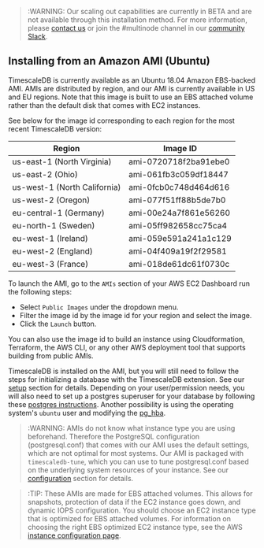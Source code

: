 >:WARNING: Our scaling out capabilities are currently in BETA and
are not available through this installation method. For more information,
please [contact us][contact] or join the #multinode channel in our
[community Slack][slack].

## Installing from an Amazon AMI (Ubuntu) [](installation-ubuntu-ami)

TimescaleDB is currently available as an Ubuntu 18.04 Amazon EBS-backed AMI. AMIs are
distributed by region, and our AMI is currently available in US and EU
regions. Note that this image is built to use an EBS attached volume
rather than the default disk that comes with EC2 instances.

See below for the image id corresponding to each region for the most recent TimescaleDB version:

Region | Image ID
--- | ---
us-east-1 (North Virginia) | ami-0720718f2ba91ebe0
us-east-2 (Ohio) | ami-061fb3c059df18447
us-west-1 (North California) | ami-0fcb0c748d464d616
us-west-2 (Oregon) | ami-077f51ff88b5de7b0
eu-central-1 (Germany) | ami-00e24a7f861e56260
eu-north-1 (Sweden) | ami-05ff982658cc75ca4
eu-west-1 (Ireland) | ami-059e591a241a1c129
eu-west-2 (England) | ami-04f409a19f2f29581
eu-west-3 (France) | ami-018de61dc61f0730c

To launch the AMI, go to the `AMIs` section of your AWS EC2 Dashboard run the following steps:

* Select `Public Images` under the dropdown menu.
* Filter the image id by the image id for your region and select the image.
* Click the `Launch` button.

You can also use the image id to build an instance using Cloudformation, Terraform,
the AWS CLI, or any other AWS deployment tool that supports building from public AMIs.

TimescaleDB is installed on the AMI, but you will still need to follow the steps for
initializing a database with the TimescaleDB extension. See our [setup][] section for details.
Depending on your user/permission needs, you will also need to set up a postgres superuser for your
database by following these [postgres instructions][]. Another possibility is using the operating
system's `ubuntu` user and modifying the [pg_hba][].

>:WARNING: AMIs do not know what instance type you are using beforehand. Therefore
the PostgreSQL configuration (postgresql.conf) that comes with our AMI uses the default
settings, which are not optimal for most systems. Our AMI is packaged with `timescaledb-tune`,
which you can use to tune postgresql.conf based on the underlying system resources of your instance.
See our [configuration][] section for details.

>:TIP: These AMIs are made for EBS attached volumes. This allows for snapshots, protection of
data if the EC2 instance goes down, and dynamic IOPS configuration. You should choose an
EC2 instance type that is optimized for EBS attached volumes. For information on choosing the right
EBS optimized EC2 instance type, see the AWS [instance configuration page][].

[setup]: /getting-started/setup
[postgres instructions]: https://docs.boundlessgeo.com/suite/1.1.1/dataadmin/pgGettingStarted/firstconnect.html
[pg_hba]: https://www.postgresql.org/docs/current/static/auth-pg-hba-conf.html
[configuration]: /getting-started/configuring
[instance configuration page]: https://docs.aws.amazon.com/AWSEC2/latest/UserGuide/ebs-ec2-config.html
[contact]: https://www.timescale.com/contact
[slack]: https://slack.timescale.com/
